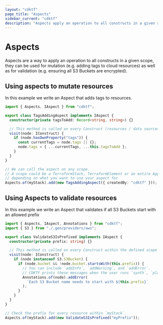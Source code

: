 ```yaml
---
layout: "cdktf"
page_title: "Aspects"
sidebar_current: "cdktf"
description: "Aspects apply an operation to all constructs in a given scope. You can use them for mutation (e.g., add resource tags) and validation (e.g., check encryption)."
---
```


# Aspects

Aspects are a way to apply an operation to all constructs in a given scope, they can be used for mutation (e.g. adding tags to cloud resources) as well as for validation (e.g. ensuring all S3 Buckets are encrypted).

## Using aspects to mutate resources

In this example we write an Aspect that adds tags to resources.

```ts
import { Aspects, IAspect } from "cdktf";

export class TagsAddingAspect implements IAspect {
  constructor(private tagsToAdd: Record<string, string>) {}

  // This method is called on every Construct (resources / data sources / Terraform Elements)
  visit(node: IConstruct) {
    if (node.hasOwnProperty("tags")) {
      const currentTags = node.tags || {};
      node.tags = { ...currentTags, ...this.tagsToAdd };
    }
  }
}

// We can call the aspect on any scope.
// A scope could be a TerraformStack, TerraformElement or an entire Application
// depending on whet you want to use your aspect for
Aspects.of(myStack).add(new TagsAddingAspect({ createdBy: "cdktf" }));
```

## Using Aspects to validate resources

In this example we write an Aspect that validates if all S3 Buckets start with an allowed prefix

```ts
import { Aspects, IAspect, Annotations } from "cdktf";
import { S3 } from "./.gen/providers/aws";

export class ValidateS3IsPrefixed implements IAspect {
  constructor(private prefix: string) {}

  // This method is called on every Construct within the defined scope (resource, data sources, etc.).
  visit(node: IConstruct) {
    if (node instanceof S3.S3Bucket) {
      if (node.bucket && !node.bucket.startsWith(this.prefix)) {
        // You can include `addInfo`, `addWarning`, and `addError`.
        // CDKTF prints these messages when the user runs `synth`, `plan`, or `deploy`.
        Annotations.of(node).addError(
          `Each S3 Bucket name needs to start with ${this.prefix}`
        );
      }
    }
  }
}

// Check the prefix for every resource within `myStack`. 
Aspects.of(myStack).add(new ValidateS3IsPrefixed("myPrefix"));
```
